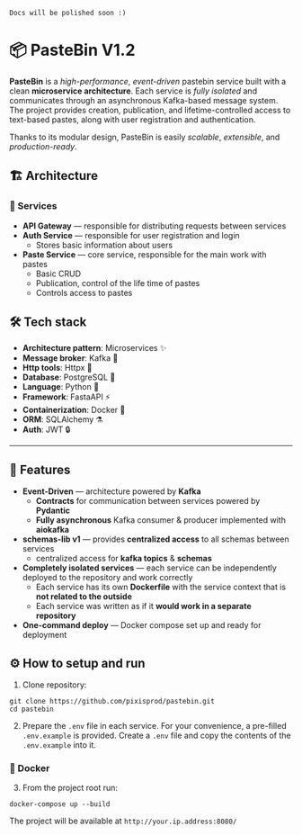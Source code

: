 `Docs will be polished soon :)`
# 📦 PasteBin V1.2
**PasteBin** is a *high-performance*, *event-driven* pastebin service built with a clean **microservice architecture**.
Each service is *fully isolated* and communicates through an asynchronous Kafka-based message system.
The project provides creation, publication, and lifetime-controlled access to text-based pastes, along with user registration and authentication.

Thanks to its modular design, PasteBin is easily *scalable*, *extensible*, and *production-ready*.

## 🏗️ Architecture 
### 🧱 Services
- **API Gateway** — responsible for distributing requests between services
- **Auth Service** — responsible for user registration and login
    - Stores basic information about users
- **Paste Service** — core service, responsible for the main work with pastes
    - Basic CRUD
    - Publication, control of the life time of pastes
    - Controls access to pastes


## 🛠️ Tech stack
- **Architecture pattern**: Microservices ✨
- **Message broker**: Kafka 💬
- **Http tools**: Httpx 🔧
- **Database**: PostgreSQL 🐘 
- **Language**: Python 🐍
- **Framework**: FastaAPI ⚡️
- **Containerization**: Docker 🐋 
- **ORM**: SQLAlchemy ⚗️ 
- **Auth**: JWT 🔒

---

## 🔧 Features
- **Event-Driven** — architecture powered by **Kafka**
    - **Contracts** for communication between services powered by **Pydantic**
    - **Fully asynchronous** Kafka consumer & producer implemented with **aiokafka**
- **schemas-lib v1** — provides **centralized access** to all schemas between services
    - centralized access for **kafka topics** & **schemas**
- **Completely isolated services** — each service can be independently deployed to the repository and work correctly
    - Each service has its own **Dockerfile** with the service context that is **not related to the outside**
    - Each service was written as if it **would work in a separate repository**
- **One-command deploy** — Docker compose set up and ready for deployment

## ⚙️ How to setup and run
1. Clone repository:
```
git clone https://github.com/pixisprod/pastebin.git
cd pastebin
```
2. Prepare the `.env` file in each service. For your convenience, a pre-filled `.env.example` is provided. Create a `.env` file and copy the contents of the `.env.example` into it.
### 🐋 Docker
3. From the project root run:
```
docker-compose up --build
```
The project will be available at `http://your.ip.address:8080/`